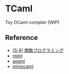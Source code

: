 # TCaml
Toy OCaml compiler \[WIP]

## Reference

- [[S-8] 関数プログラミング](http://logic.cs.tsukuba.ac.jp/jikken/index.html)
- [mlml](https://github.com/coord-e/mlml)
- [aqaml](https://github.com/ushitora-anqou/aqaml)
- [miniocaml](https://github.com/algon-320/miniocaml)
